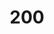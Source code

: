 ---
pid: LLL6
title: '200'
location_transcription: Northern Liberties
zipcode: '19422'
outside_phl: 'Blue Bell PA '
neighborhood: 
age: '34'
age_range: 30-39
instagram: 
image_file_name: LLL_6.jpg
proposal_transcription: What is eternal in Philadelphia? What will be here in 200
  years?
topic: History,Philadelphia
topic_summary: 0, 0
type: Other No Form
keywords_other: 
credit: Natalie Hirsch
image_labels: 
twitter: 
facebook: 
permalink: "/monuments/lll6/"
layout: item-page
---